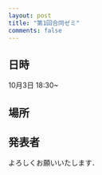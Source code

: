 ```yaml
---
layout: post
title: "第1回合同ゼミ"
comments: false
---
```


## 日時

10月3日 18:30~

## 場所


## 発表者



よろしくお願いいたします．

